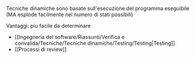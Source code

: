 Tecniche dinamiche sono basate sull'esecuzione del programma eseguibile (MA esplode facilmente nel numero di stati possibili)

Vantaggi: piu facile da determinare

- [[Ingegneria del software/Riassunti/Verifica e convalida/Tecniche/Tecniche dinamiche/Testing/Testing|Testing]]
- [[Processi di review]]